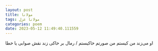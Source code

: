 ```yaml
---
layout: post
title: مولانا
tags: مولانا غزل
categories: poem
date: 2023-05-12 11:49:40.111559
---
```


او می‌زند من کیستم من صورتم خاکیستم / رمال بر خاکی زند نقش صوابی یا خطا